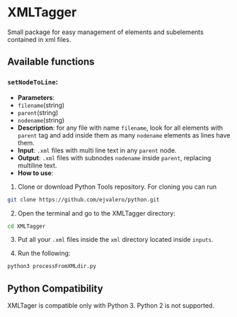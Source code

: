 # XMLTagger

Small package for easy management of elements and subelements contained in xml files.


## Available functions

### `setNodeToLine`:
- __Parameters__: 
 - `filename`(string) 
 - `parent`(string)
 - `nodename`(string)
- __Description__: for any file with name `filename`, look for all elements with `parent` tag and add inside them as many `nodename` elements as lines have them.
- __Input__: `.xml` files with multi line text in any `parent` node.
- __Output__: `.xml` files with subnodes `nodename` inside `parent`, replacing multiline text.
- __How to use__: 

1. Clone or download Python Tools repository. For cloning you can run

```sh
git clone https://github.com/ejvalero/python.git
```

2. Open the terminal and go to the XMLTagger directory:

```sh
cd XMLTagger
```

3. Put all your `.xml` files inside the `xml` directory located inside `inputs`.

4. Run the following:

```sh
python3 processFromXMLdir.py
```


## Python Compatibility

XMLTager is compatible only with Python 3. Python 2 is not supported.